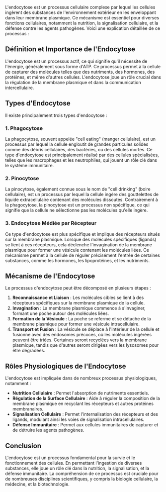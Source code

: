L'endocytose est un processus cellulaire complexe par lequel les cellules ingèrent des substances de l'environnement extérieur en les enveloppant dans leur membrane plasmique. Ce mécanisme est essentiel pour diverses fonctions cellulaires, notamment la nutrition, la signalisation cellulaire, et la défense contre les agents pathogènes. Voici une explication détaillée de ce processus :

## Définition et Importance de l'Endocytose

L'endocytose est un processus actif, ce qui signifie qu'il nécessite de l'énergie, généralement sous forme d'ATP. Ce processus permet à la cellule de capturer des molécules telles que des nutriments, des hormones, des protéines, et même d'autres cellules. L'endocytose joue un rôle crucial dans la régulation de la membrane plasmique et dans la communication intercellulaire.

## Types d'Endocytose

Il existe principalement trois types d'endocytose :

### 1. Phagocytose

La phagocytose, souvent appelée "cell eating" (manger cellulaire), est un processus par lequel la cellule engloutit de grandes particules solides comme des débris cellulaires, des bactéries, ou des cellules mortes. Ce type d'endocytose est principalement réalisé par des cellules spécialisées, telles que les macrophages et les neutrophiles, qui jouent un rôle clé dans le système immunitaire.

### 2. Pinocytose

La pinocytose, également connue sous le nom de "cell drinking" (boire cellulaire), est un processus par lequel la cellule ingère des gouttelettes de liquide extracellulaire contenant des molécules dissoutes. Contrairement à la phagocytose, la pinocytose est un processus non spécifique, ce qui signifie que la cellule ne sélectionne pas les molécules qu'elle ingère.

### 3. Endocytose Médiée par Récepteur

Ce type d'endocytose est plus spécifique et implique des récepteurs situés sur la membrane plasmique. Lorsque des molécules spécifiques (ligands) se lient à ces récepteurs, cela déclenche l'invagination de la membrane plasmique pour former une vésicule contenant les molécules liées. Ce mécanisme permet à la cellule de réguler précisément l'entrée de certaines substances, comme les hormones, les lipoprotéines, et les nutriments.

## Mécanisme de l'Endocytose

Le processus d'endocytose peut être décomposé en plusieurs étapes :

1. **Reconnaissance et Liaison** : Les molécules cibles se lient à des récepteurs spécifiques sur la membrane plasmique de la cellule.
2. **Invagination** : La membrane plasmique commence à s'invaginer, formant une poche autour des molécules liées.
3. **Formation de la Vésicule** : La poche se referme et se détache de la membrane plasmique pour former une vésicule intracellulaire.
4. **Transport et Fusion** : La vésicule se déplace à l'intérieur de la cellule et fusionne avec des endosomes précoces, où les molécules ingérées peuvent être triées. Certaines seront recyclées vers la membrane plasmique, tandis que d'autres seront dirigées vers les lysosomes pour être dégradées.

## Rôles Physiologiques de l'Endocytose

L'endocytose est impliquée dans de nombreux processus physiologiques, notamment :

- **Nutrition Cellulaire** : Permet l'absorption de nutriments essentiels.
- **Régulation de la Surface Cellulaire** : Aide à réguler la composition de la membrane plasmique en recyclant les récepteurs et autres protéines membranaires.
- **Signalisation Cellulaire** : Permet l'internalisation des récepteurs et des ligands, modulant ainsi les voies de signalisation intracellulaires.
- **Défense Immunitaire** : Permet aux cellules immunitaires de capturer et de détruire les agents pathogènes.

## Conclusion

L'endocytose est un processus fondamental pour la survie et le fonctionnement des cellules. En permettant l'ingestion de diverses substances, elle joue un rôle clé dans la nutrition, la signalisation, et la défense immunitaire. La compréhension de ce processus est cruciale pour de nombreuses disciplines scientifiques, y compris la biologie cellulaire, la médecine, et la biotechnologie.